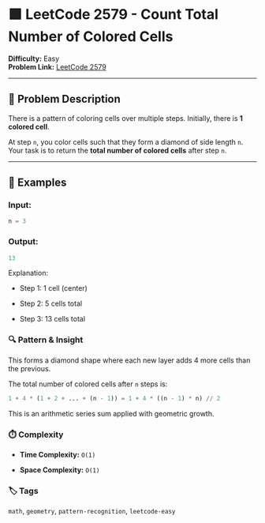 # 🟩 LeetCode 2579 - Count Total Number of Colored Cells

**Difficulty:** Easy  
**Problem Link:** [LeetCode 2579](https://leetcode.com/problems/count-total-number-of-colored-cells)

---

## 📘 Problem Description

There is a pattern of coloring cells over multiple steps. Initially, there is **1 colored cell**.

At step `n`, you color cells such that they form a diamond of side length `n`. Your task is to return the **total number of colored cells** after step `n`.

---

## 🧪 Examples

### Input:
```python
n = 3
```

### Output:

```python
13
```

Explanation:

- Step 1: 1 cell (center)

- Step 2: 5 cells total

- Step 3: 13 cells total

### 🔍 Pattern & Insight

This forms a diamond shape where each new layer adds 4 more cells than the previous.

The total number of colored cells after `n` steps is:

```python
1 + 4 * (1 + 2 + ... + (n - 1)) = 1 + 4 * ((n - 1) * n) // 2
```

This is an arithmetic series sum applied with geometric growth.

### ⏱️ Complexity

- **Time Complexity:** `O(1)`

- **Space Complexity:** `O(1)`

### 🏷️ Tags
`math`, `geometry`, `pattern-recognition`, `leetcode-easy`